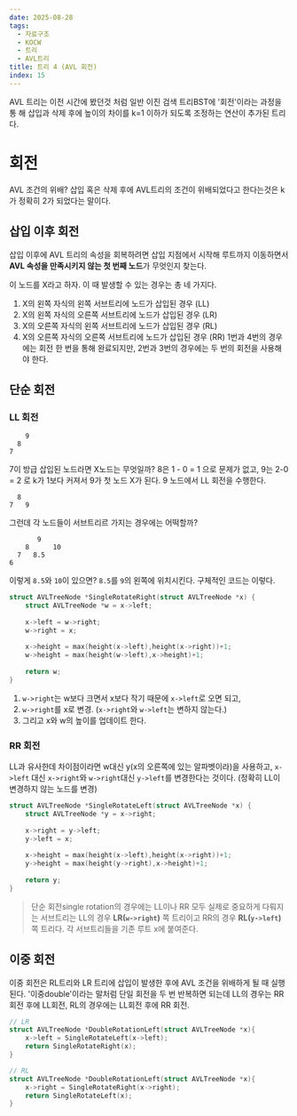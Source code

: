 ```yaml
---
date: 2025-08-28
tags:
  - 자료구조
  - KOCW
  - 트리
  - AVL트리
title: 트리 4 (AVL 회전)
index: 15
---
```


AVL 트리는 이전 시간에 봤던것 처럼 일반 이진 검색 트리BST에 '회전'이라는 과정을 통
해 삽입과 삭제 후에 높이의 차이를 k=1 이하가 되도록 조정하는 연산이 추가된 트리다.

# 회전

AVL 조건의 위배?
삽입 혹은 삭제 후에 AVL트리의 조건이 위배되었다고 한다는것은 k가 정확히 2가 되었다는 말이다.

## 삽입 이후 회전

삽입 이후에 AVL 트리의 속성을 회복하려면 삽입 지점에서 시작해 루트까지 이동하면서 **AVL 속성을 만족시키지 않는 첫 번째 노드**가 무엇인지 찾는다.

이 노드를 X라고 하자. 이 때 발생할 수 있는 경우는 총 네 가지다.

1. X의 왼쪽 자식의 왼쪽 서브트리에 노드가 삽입된 경우 (LL)
2. X의 왼쪽 자식의 오른쪽 서브트리에 노드가 삽입된 경우 (LR)
3. X의 오른쪽 자식의 왼쪽 서브트리에 노드가 삽입된 경우 (RL)
4. X의 오른쪽 자식의 오른쪽 서브트리에 노드가 삽입된 경우 (RR)
   1번과 4번의 경우에는 회전 한 번을 통해 완료되지만, 2번과 3번의 경우에는 두 번의 회전을 사용해야 한다.

## 단순 회전

### LL 회전

```
    9
  8
7
```

7이 방급 삽입된 노드라면 X노드는 무엇일까?
8은 1 - 0 = 1 으로 문제가 없고, 9는 2-0 = 2 로 k가 1보다 커져서 9가 첫 노드 X가 된다.
9 노드에서 LL 회전을 수행한다.

```
  8
7   9
```

그런데 각 노드들이 서브트리르 가지는 경우에는 어떡할까?
```
       9
    8      10
  7   8.5
6
```
이렇게 `8.5`와 `10`이 있으면?
`8.5`를 `9`의 왼쪽에 위치시킨다. 
구체적인 코드는 이렇다.
```c
struct AVLTreeNode *SingleRotateRight(struct AVLTreeNode *x) {
	struct AVLTreeNode *w = x->left;
	
	x->left = w->right;
	w->right = x;
	
	x->height = max(height(x->left),height(x->right))+1;
	w->height = max(height(w->left),x->height)+1;
	
	return w;
}
```

1. `w->right`는 w보다 크면서 x보다 작기 때문에 `x->left`로 오면 되고,
2. `w->right`를 x로 변경. (`x->right`와 `w->left`는  변하지 않는다.)
3. 그리고 x와 w의 높이를 업데이트 한다.

### RR 회전
LL과 유사한데 차이점이라면 w대신 y(x의 오른쪽에 있는 알파벳이라)을 사용하고,
`x->left` 대신 `x->right`와 `w->right`대신 `y->left`를 변경한다는 것이다. (정확히 LL이 변경하지 않는 노드를 변경)
```c
struct AVLTreeNode *SingleRotateLeft(struct AVLTreeNode *x) {
	struct AVLTreeNode *y = x->right;
	
	x->right = y->left;
	y->left = x;
	
	x->height = max(height(x->left),height(x->right))+1;
	y->height = max(height(y->right),x->height)+1;
	
	return y;
}
```

> 단순 회전single rotation의 경우에는 LL이나 RR 모두 실제로 중요하게 다뤄지는 서브트리는 LL의 경우 **LR(`w->right`)** 쪽 트리이고 RR의 경우 **RL(`y->left`)** 쪽 트리다. 각 서브트리들을 기존 루트 x에 붙여준다.

## 이중 회전
이중 회전은 RL트리와 LR 트리에 삽입이 발생한 후에 AVL 조건을 위배하게 될 때 실행된다.
'이중double'이라는 말처럼 단일 회전을 두 번 반복하면 되는데 LL의 경우는 RR회전 후에 LL회전, RL의 경우에는 LL회전 후에 RR 회전.
```c
// LR
struct AVLTreeNode *DoubleRotationLeft(struct AVLTreeNode *x){
	x->left = SingleRotateLeft(x->left);
	return SingleRotateRight(x);
}

// RL
struct AVLTreeNode *DoubleRotationLeft(struct AVLTreeNode *x){
	x->right = SingleRotateRight(x->right);
	return SingleRotateLeft(x);
}
```
